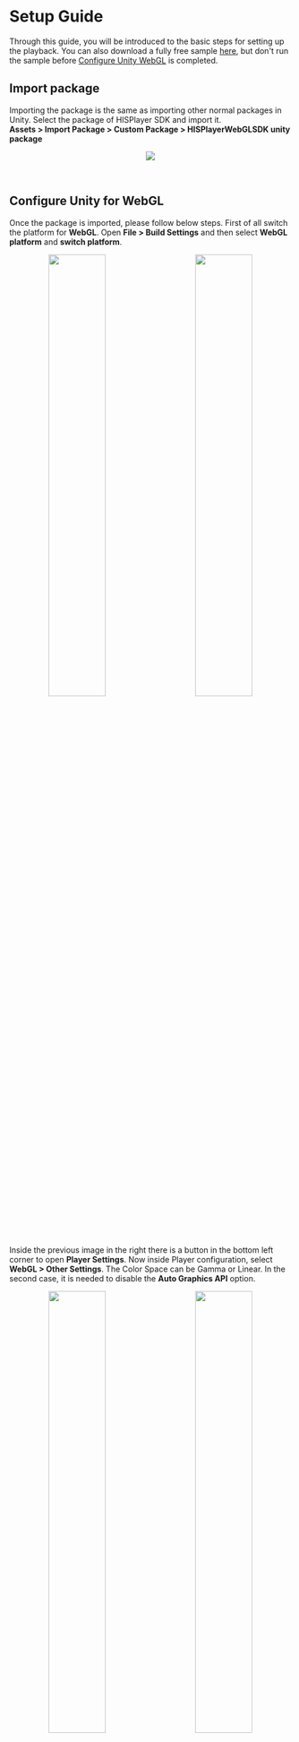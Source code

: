 # Setup Guide
Through this guide, you will be introduced to the basic steps for setting up the playback.  You can also download a fully free sample [here](/download-demo.md), but don't run the sample before [Configure Unity WebGL](./setup-guide.md#Configure-Unity-for-WebGL) is completed.

## Import package
Importing the package is the same as importing other normal packages in Unity. Select the package of HISPlayer SDK and import it.
<br>
**Assets > Import Package > Custom Package > HISPlayerWebGLSDK unity package**

<p align="center">
<img src="./assets/import-package.png">
</p>

<br>

## Configure Unity for WebGL
Once the package is imported, please follow below steps.
First of all switch the platform for **WebGL**. Open **File > Build Settings** and then select **WebGL platform** and **switch platform**.

<p align="center">
<img src="./assets/build-settings.png" width="45%"/>
&nbsp; &nbsp; &nbsp; &nbsp;  
<img src="./assets/switch-platform.png" width="45%"/> 
</p>

Inside the previous image in the right there is a button in the bottom left corner to open **Player Settings**. Now inside Player configuration, select **WebGL > Other Settings**. The Color Space can be Gamma or Linear. In the second case, it is needed to disable the **Auto Graphics API** option. 

<p align="center">
<img src="./assets/player-settings.png" width="45%"/>
&nbsp; &nbsp; &nbsp; &nbsp;  
<img src="./assets/linear-space.png" width="45%"/> 
</p>

Copy the **WebGLTemplates** folder from the **HISPlayer** package folder into the **Unity Assets** folder.
<p align="center">
<img src="./assets/webgl.png" width="45%" height="50%"/>
&nbsp; &nbsp; &nbsp; &nbsp;  
<img src="./assets/webgl-assets.png" width="45%" height="50%"/> 
</p>

Select the **HisPlayerTemplate** inside the **Resolution and Presentation** section.
<p align="center">
<img src="./assets/resolution-presentation.png"/>
</p>

## Setup HISPlayer Manager
Create a script (for example **WebGLStreamController**) which is going to inherit from **HisPlayerManager**. It is needed to include the namespace by adding **‘using HisPlayerAPI;’** and add this component to a GameObject. It is recommended to create an **Empty GameObject** for this.
<br>
Now it’s time to call the **‘SetUpPlayer()’** function in order to initialize the stream environment internally. This function can be called whenever it’s needed, so it could be from the beginning of with an input.
<br>
For example, using the Awake function:

```C#
using System.Collections;
using System.Collections.Generic;
using UnityEngine;
using HisPlayerAPI;

public class WebGLStreamController : HisPlayerManager
{
    protected override void Awake()
    {
        base.Awake();
        SetUpPlayer();
    }
}
```

It is strictly necessary to use **SetUpPlayer** before using anything else, because this function will initialize everything from the SDK in order to be able to use the rest of the functions (Play, Pause, Seek…).

## Attach Unity Resources
Let’s move to **Unity Editor** to attach all the resources. The rendering system supports **Material, RawImage** and **RenderTexture** Unity’s components.

### Attach Material
Move into Assets’ folder for creating a new **Material**. It is possible to create a new **Material** into **Assets > Create > Material**.
<p align="center">
<img src="./assets/material.png">
</p>
Attach the material to the GameObject which is going to be used as a screen.
<p align="center">
<img src="./assets/attach-material.png">
</p>

### Attach RawImage
This action will be related to Unity’s Canvas. If there is not a Canvas created yet, creating a **Raw Image** will create one automatically. 
For the creation select, select **GameObject > UI > Raw Image**

<p align="center">
<img src="./assets/rawimage.png">
</p>

Once it is created, it can be associated with the stream controller script without doing anything else (Refer to Configure HisPlayer Properties).

### Attach RenderTexture
First of all, check if the **Resources** folder exists and contains the **RenderTextures** folder. If it doesn’t exist then do the same process as we did before with the WebGLTemplates. In this case, look for the Resources folder and copy its contents into the Unity **Assets** folder. This folder contains **Unity RenderTexture** resources. Another option is creating **RenderTexture** in **Assets** directly.

<br>

The **RenderTexture** has to be attached to the GameObject which will be a screen for rendering the multimedia stream.

<br>

For creating this object, select **GameObject > 3D Object > Quad**. Then select the GameObject and remove the material attached to its **Mesh Renderer** component, then replace it with the **RenderTexture** created. The **RenderTextures** folder provided by the SDK contains the **Material** folder and this material is the one which is needed to be used for the replacement . If the **RenderTexture** resource has been created from 0, then another option is to grab the **RenderTexture** from the **Assets** folder and drop it at the end of the GameObject’s Inspector, this will create a new material automatically.

<p align="center">
<img src="./assets/quad.png" width="45%" height="50%"/>
&nbsp; &nbsp; &nbsp; &nbsp;  
<img src="./assets/remove-mesh.png" width="45%" height="50%"/> 
</p>
<br>
<p align="center">
<img src="./assets/drag-drop.png" width="45%" height="50%"/>
&nbsp; &nbsp; &nbsp; &nbsp;  
<img src="./assets/rendertexture-added.png" width="45%" height="50%"/> 
</p>
Once all this process it’s done, it’s time to associate the RenderTexture to the script component.

## Configure HISPlayer Properties

### Multi Stream Properties
HISPlayer WebGL SDK supports multi streams to run multiple players with different configurations and contents (not supported on Windows Editor). Use **Multi Stream Properties** to set all configuration needed for multi stream. It starts with 0 elements. Each element added has its own configuration for multiple players and corresponds to 1 Render Surface.
* **Render Mode**: Select the render surface. It can be **RenderTexture, Material** or **RawImage**.
* **URL**: Add the **URL** associated to the Render Material. Each URL corresponds to 1 player. Each element can have multiple URLs, therefore users can use the same Render Surface to use multiple players and play different URLs.
* **Material**: Attach the **Material** asset created to the **Material** section of the element.
* **Raw Image**: Attach the **RawImage** asset created to the **RawImage** section of the element.
* **Render Texture**: Attach the **RenderTexture** to the **RenderTexture** section of the element.
<p align="center">
<img src="./assets/multistream-properties.png">
</p>
If you just need a single stream, then you just need to add 1 element with 1 URL.

### Auto Play
Property to determine whether all the players will start automatically after set up. This property is shared for all players. Keep in mind that even if the Autoplay is enabled, the videos will have no sound from the beginning due to the browsers autoplay policy.

### Loop Play
Property to determine whether all the players will play the same content again automatically after reaching the end of the content. This property is shared for all players.

### Disable ABR
Property to determine whether all the players will disable ABR after set up. This property is shared for all players. This property is set to false by default. 
Disabling ABR by setting this API to true might improve performance, especially for multi stream usage which will set all streams to the lowest resolution in the beginning.
If you want to enable or disable the ABR of each player or stream, please refer to the DisableABR and EnableABR API in **HisPlayer API** section.

### License Key
Input the license key that is associated with the SDK. If there is no license key inputted, the default license key will be used. If the license key is not valid, the player will not work and throw an error message.
<p align="center">
<img src="./assets/license-key.png">
</p>

## Build and Run
Now the configuration it’s done, so it’s time to **Build And Run**. Open **Build Settings** and test it.
<p align="center">
<img src="./assets/build-run.png" width=45%>
</p>

## Sample
In the case you want to use a completed sample, please go to [Import HISPlayer Sample](/download-demo.md).
